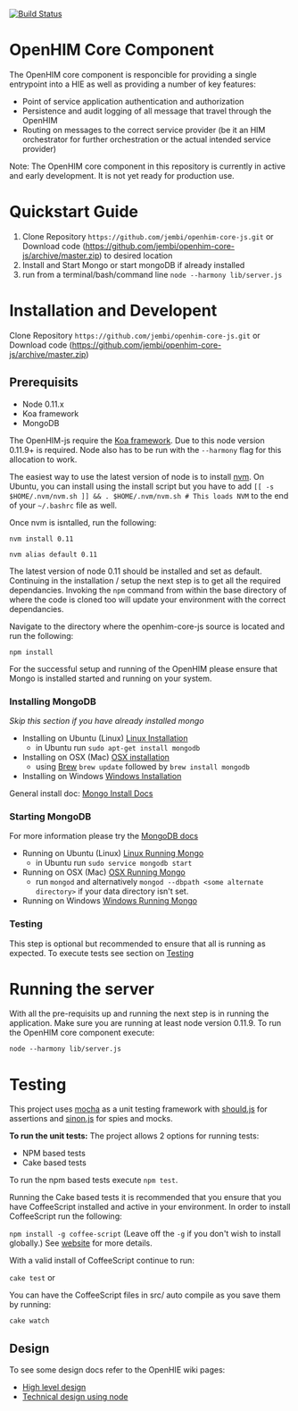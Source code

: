 [![Build Status](https://travis-ci.org/jembi/openhim-core-js.png?branch=master)](https://travis-ci.org/jembi/openhim-core-js)

OpenHIM Core Component
======================

The OpenHIM core component is responcible for providing a single entrypoint into a HIE as well as providing a number of key features:

* Point of service application authentication and authorization
* Persistence and audit logging of all message that travel through the OpenHIM
* Routing on messages to the correct service provider (be it an HIM orchestrator for further orchestration or the actual intended service provider)

Note: The OpenHIM core component in this repository is currently in active and early development. It is not yet ready for production use.

# Quickstart Guide

1. Clone Repository `https://github.com/jembi/openhim-core-js.git` or Download code (https://github.com/jembi/openhim-core-js/archive/master.zip) to desired location
2. Install and Start Mongo or start mongoDB if already installed
3. run from a terminal/bash/command line `node --harmony lib/server.js`

Installation and Developent
===========================

Clone Repository `https://github.com/jembi/openhim-core-js.git` or Download code (https://github.com/jembi/openhim-core-js/archive/master.zip)

Prerequisits
------------
* Node 0.11.x
* Koa framework
* MongoDB

The OpenHIM-js require the [Koa framework](http://koajs.com/). Due to this node version 0.11.9+ is required. Node also has to be run with the `--harmony` flag for this allocation to work.

The easiest way to use the latest version of node is to install [nvm](https://github.com/creationix/nvm). On Ubuntu, you can install using the install script but you have to add `[[ -s $HOME/.nvm/nvm.sh ]] && . $HOME/.nvm/nvm.sh # This loads NVM` to the end of your `~/.bashrc` file as well.

Once nvm is isntalled, run the following:

`nvm install 0.11`

`nvm alias default 0.11`

The latest version of node 0.11 should be installed and set as default. Continuing in the installation / setup the next step is to get all the required dependancies. Invoking the `npm` command from within the base directory of where the code is cloned too will update your environment with the correct dependancies.

Navigate to the directory where the openhim-core-js source is located and run the following:

`npm install`

For the successful setup and running of the OpenHIM please ensure that Mongo is installed started and running on your system.

### Installing MongoDB
_Skip this section if you have already installed mongo_
* Installing on Ubuntu (Linux) [Linux Installation](http://docs.mongodb.org/manual/administration/install-on-linux/)
  * in Ubuntu run `sudo apt-get install mongodb`
* Installing on OSX (Mac) [OSX installation](http://docs.mongodb.org/manual/tutorial/install-mongodb-on-os-x/)
  * using [Brew](http://brew.sh) `brew update` followed by `brew install mongodb`
* Installing on Windows [Windows Installation](http://docs.mongodb.org/manual/tutorial/install-mongodb-on-windows/)

General install doc: [Mongo Install Docs](http://docs.mongodb.org/manual/installation/)

### Starting MongoDB
For more information please try the [MongoDB docs](http://docs.mongodb.org/manual/tutorial/getting-started/)
* Running on Ubuntu (Linux) [Linux Running Mongo](http://docs.mongodb.org/manual/tutorial/install-mongodb-on-ubuntu/#run-mongodb)
  * in Ubuntu run `sudo service mongodb start`
* Running on OSX (Mac) [OSX Running Mongo](http://docs.mongodb.org/manual/tutorial/install-mongodb-on-os-x/#run-mongodb)
  * run `mongod` and alternatively `mongod --dbpath <some alternate directory>` if your data directory isn't set.
* Running on Windows [Windows Running Mongo](http://docs.mongodb.org/manual/tutorial/install-mongodb-on-windows/#start-mongodb)


### Testing
This step is optional but recommended to ensure that all is running as expected. To execute tests see section on [Testing](https://github.com/jembi/openhim-core-js#testing-1)


Running the server
==================
With all the pre-requisits up and running the next step is in running the application.
Make sure you are running at least node version 0.11.9. To run the OpenHIM core component execute:

`node --harmony lib/server.js`


Testing
=======

This project uses [mocha](http://visionmedia.github.io/mocha/) as a unit testing framework with [should.js](https://github.com/visionmedia/should.js/) for assertions and [sinon.js](http://sinonjs.org/) for spies and mocks.

**To run the unit tests:**
The project allows 2 options for running tests:
* NPM based tests
* Cake based tests

To run the npm based tests execute `npm test`.

Running the Cake based tests it is recommended that you ensure that you have CoffeeScript installed and active in your environment. In order to install CoffeeScript run the following:

`npm install -g coffee-script` (Leave off the `-g` if you don't wish to install globally.) 
See [website](http://coffeescript.org/) for more details.

With a valid install of CoffeeScript continue to run:

`cake test` or 

You can have the CoffeeScript files in src/ auto compile as you save them by running:

`cake watch`

Design
------

To see some design docs refer to the OpenHIE wiki pages:

* [High level design](https://wiki.ohie.org/display/SUB/OpenHIE+Interoperability+Layer+design+document)
* [Technical design using node](https://wiki.ohie.org/display/SUB/Design+of+the+Interoperability+Layer+core+using+Node.js)
